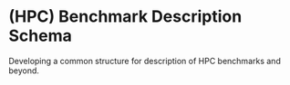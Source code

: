 # (HPC) Benchmark Description Schema

Developing a common structure for description of HPC benchmarks and beyond.